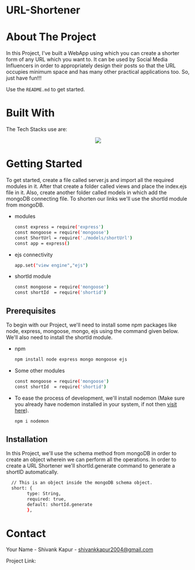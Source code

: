 # URL-Shortener

<!-- ABOUT THE PROJECT -->
# About The Project




In this Project, I've built a WebApp using which you can create a shorter form of any URL which you want to. It can be used by Social Media Influencers in order to appropriately design their posts so that the URL occupies minimum space and has many other practical applications too. So, just have fun!!!



Use the `README.md` to get started.




# Built With

The Tech Stacks use are:

<div align="center">
<a href="https://skillicons.dev">
    <img src="https://skillicons.dev/icons?i=mongodb,expressjs,nodejs,js,bootstrap,ejs" />
</a>
</div>




<!-- GETTING STARTED -->
# Getting Started

To get started, create a file called server.js and import all the required modules in it. After that create a folder called views and place the index.ejs file in it. Also, create another folder called models in which add the mongoDB connecting file. To shorten our links we'll use the shortId module from mongoDB.


* modules

  ```sh
  const express = require('express')
  const mongoose = require('mongoose')
  const ShortUrl = require('./models/shortUrl')
  const app = express()
  ```

* ejs connectivity

  ```sh
  app.set("view engine","ejs")
  ```
  
* shortId module

  ```sh
  const mongoose = require('mongoose')
  const shortId  = require('shortid')
  ```

## Prerequisites

To begin with our Project, we'll need to install some npm packages like node, express, mongoose, mongo, ejs using the command given below. We'll also need to install the shortId module.


* npm

  ```sh
  npm install node express mongo mongoose ejs
  ```


* Some other modules

  ```sh
  const mongoose = require('mongoose')
  const shortId  = require('shortid')
  ```
  
  
* To ease the process of development, we'll install nodemon (Make sure you already have nodemon installed in your system, if not then [visit here](https://nodemon.io/)).

  ```sh
  npm i nodemon
  ```

## Installation

In this Project, we'll use the schema method from mongoDB in order to create an object wherein we can perform all the operations.
In order to create a URL Shortener we'll shortId.generate command to generate a shortID automatically.


```sh
  // This is an object inside the mongoDB schema object.
  short: {
        type: String,
        required: true,
        default: shortId.generate
        },
  ```









<!-- CONTACT -->
# Contact

Your Name - Shivank Kapur - shivankkapur2004@gmail.com

Project Link: 
